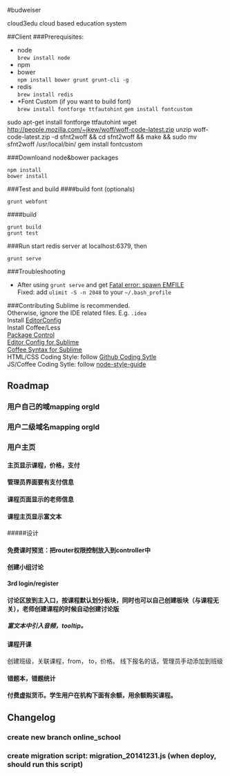 #budweiser

cloud3edu cloud based education system

##Client
###Prerequisites:
+ node  
`brew install node`
+ npm 
+ bower  
`npm install bower grunt grunt-cli -g`
+ redis  
`brew install redis`
+ *Font Custom (if you want to build font)  
`brew install fontforge ttfautohint`
`gem install fontcustom`

sudo apt-get install fontforge ttfautohint
wget http://people.mozilla.com/~jkew/woff/woff-code-latest.zip
unzip woff-code-latest.zip -d sfnt2woff && cd sfnt2woff && make && sudo mv sfnt2woff /usr/local/bin/
gem install fontcustom

###Downloand node&bower packages
```
npm install
bower install
```
###Test and build
####build font (optionals)
```
grunt webfont
```
####build
```
grunt build
grunt test
```
###Run
start redis server at localhost:6379, then

`grunt serve`

###Troubleshooting
+ After using `grunt serve` and get [Fatal error: spawn EMFILE](https://github.com/gruntjs/grunt/issues/788)  
Fixed: add `ulimit -S -n 2048` to your `~/.bash_profile`

###Contributing
Sublime is recommended.  
Otherwise, ignore the IDE related files. E.g. `.idea`  
Install [EditorConfig](http://editorconfig.org/)  
Install Coffee/Less  
[Package Control](https://sublime.wbond.net/installation#st2)  
[Editor Config for Sublime](https://github.com/sindresorhus/editorconfig-sublime)  
[Coffee Syntax for Sublime](https://github.com/jashkenas/coffee-script-tmbundle)  
HTML/CSS Coding Style: follow [Github Coding Sytle](https://github.com/styleguide/css)  
JS/Coffee Coding Sytle: follow [node-style-guide](https://github.com/felixge/node-style-guide)


## Roadmap
### 用户自己的域mapping orgId

### 用户二级域名mapping orgId

### 用户主页

#### 主页显示课程，价格，支付

#### 管理员界面要有支付信息

#### 课程页面显示的老师信息

#### 课程主页显示富文本
#####设计

#### 免费课时预览：把router权限控制放入到controller中

#### 创建小组讨论

#### 3rd login/register

#### 讨论区放到主入口，按课程默认划分板块，同时也可以自己创建板块（与课程无关），老师创建课程的时候自动创建讨论版

##### 富文本中引入音频，tooltip。

#### 课程开课
创建班级，关联课程，from， to，价格。
线下报名的话，管理员手动添加到班级

#### 错题本，错题统计

#### 付费虚拟货币。学生用户在机构下面有余额，用余额购买课程。

## Changelog
### create new branch online_school
### create migration script: migration_20141231.js (when deploy, should run this script)

